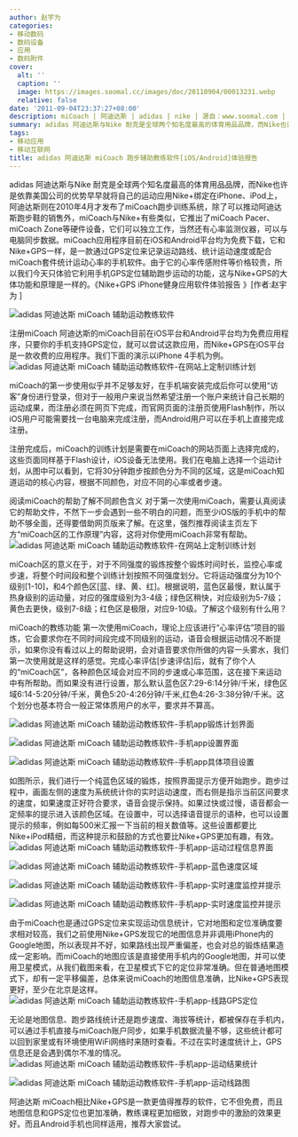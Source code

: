 ```yaml
---
author: 赵宇为
categories:
- 移动数码
- 数码设备
- 应用
- 数码附件
cover:
  alt: ''
  caption: ''
  image: https://images.soomal.cc/images/doc/20110904/00013231.webp
  relative: false
date: '2011-09-04T23:37:27+08:00'
description: miCoach | 阿迪达斯 | adidas | nike | 源自：www.soomal.com | 版权：原创 |  平均/总评分：10.00/70
summary: adidas 阿迪达斯与Nike 耐克是全球两个知名度最高的体育用品品牌，而Nike也许是依靠美国公司的优势早早就将自己的运动应用Nike+绑定在iPhone、iPod上，而阿迪达斯的相关应用miCoach在2010年4月才刚刚发布。miCoach应用目前适用于iOS和Android平台，均为免费程序……
tags:
- 移动应用
- 移动互联网
title: adidas 阿迪达斯 miCoach 跑步辅助教练软件[iOS/Android]体验报告
---
```


adidas 阿迪达斯与Nike 耐克是全球两个知名度最高的体育用品品牌，而Nike也许是依靠美国公司的优势早早就将自己的运动应用Nike+绑定在iPhone、iPod上，阿迪达斯则在2010年4月才发布了miCoach跑步训练系统，除了可以推动阿迪达斯跑步鞋的销售外，miCoach与Nike+有些类似，它推出了miCoach Pacer、miCoach Zone等硬件设备，它们可以独立工作，当然还有心率监测仪器，可以与电脑同步数据。miCoach应用程序目前在iOS和Android平台均为免费下载，它和Nike+GPS一样，是一款通过GPS定位来记录运动路线、统计运动速度或配合miCoach套件统计运动心率的手机软件。由于它的心率传感附件等价格较贵，所以我们今天只体验它利用手机GPS定位辅助跑步运动的功能，这与Nike+GPS的大体功能和原理是一样的。《Nike+GPS iPhone健身应用软件体验报告 》[作者:赵宇为 ]

![adidas 阿迪达斯 miCoach 辅助运动教练软件](https://images.soomal.cc/images/doc/20110904/00013230.webp)




注册miCoach
阿迪达斯的miCoach目前在iOS平台和Android平台均为免费应用程序，只要你的手机支持GPS定位，就可以尝试这款应用，而Nike+GPS在iOS平台是一款收费的应用程序。我们下面的演示以iPhone 4手机为例。
![adidas 阿迪达斯 miCoach 辅助运动教练软件-在网站上定制训练计划](https://images.soomal.cc/images/doc/20110904/00013218.webp)




miCoach的第一步使用似乎并不足够友好，在手机端安装完成后你可以使用“访客”身份进行登录，但对于一般用户来说当然希望注册一个账户来统计自己长期的运动成果，而注册必须在网页下完成，而官网页面的注册页使用Flash制作，所以iOS用户可能需要找一台电脑来完成注册，而Android用户可以在手机上直接完成注册。

注册完成后，miCoach的训练计划是需要在miCoach的网站页面上选择完成的，这些页面同样基于Flash设计，iOS设备无法使用。我们在电脑上选择一个运动计划，从图中可以看到，它将30分钟跑步按颜色分为不同的区域，这是miCoach知道运动的核心内容，根据不同颜色，对应不同的心率或者步速。

阅读miCoach的帮助了解不同颜色含义
对于第一次使用miCoach，需要认真阅读它的帮助文件，不然下一步会遇到一些不明白的问题，而至少iOS版的手机中的帮助不够全面，还得要借助网页版来了解。在这里，强烈推荐阅读主页左下方“miCoach区的工作原理”内容，这将对你使用miCoach非常有帮助。
![adidas 阿迪达斯 miCoach 辅助运动教练软件-在网站上定制训练计划](https://images.soomal.cc/images/doc/20110904/00013219.webp)




miCoach区的意义在于，对于不同强度的锻炼按整个锻炼时间时长，监控心率或步速，将整个时间段和整个训练计划按照不同强度划分。它将运动强度分为10个级别[1-10]，和4个颜色区[蓝、绿、黄、红]。根据说明，蓝色区最慢，默认属于热身级别的运动量，对应的强度级别为3-4级；绿色区稍快，对应级别为5-7级；黄色去更快，级别7-8级；红色区是极限，对应9-10级。了解这个级别有什么用？

miCoach的教练功能
第一次使用miCoach，理论上应该进行“心率评估”项目的锻炼，它会要求你在不同时间段完成不同级别的运动，语音会根据运动情况不断提示，如果你没有看过以上的帮助说明，会对语音要求你所做的内容一头雾水，我们第一次使用就是这样的感觉。完成心率评估[步速评估]后，就有了你个人的“miCoach区”，各种颜色区域会对应不同的步速或心率范围，这在接下来运动中有所帮助。而如果没有进行设置，那么默认蓝色区7:29-6:14分钟/千米，绿色区域6:14-5:20分钟/千米，黄色5:20-4:26分钟/千米,红色4:26-3:38分钟/千米。这个划分也基本符合一般正常体质用户的水平，要求并不算高。

![adidas 阿迪达斯 miCoach 辅助运动教练软件-手机app锻炼计划界面](https://images.soomal.cc/images/doc/20110904/00013220.webp)




![adidas 阿迪达斯 miCoach 辅助运动教练软件-手机app设置界面](https://images.soomal.cc/images/doc/20110904/00013221.webp)




![adidas 阿迪达斯 miCoach 辅助运动教练软件-手机app具体项目设置](https://images.soomal.cc/images/doc/20110904/00013222.webp)




如图所示，我们进行一个纯蓝色区域的锻炼，按照界面提示方便开始跑步。跑步过程中，画面左侧的速度为系统统计你的实时运动速度，而右侧是指示当前区间要求的速度，如果速度正好符合要求，语音会提示保持。如果过快或过慢，语音都会一定频率的提示进入该颜色区域。在设置中，可以选择语音提示的语种，也可以设置提示的频率，例如每500米汇报一下当前的相关数值等。这些设置都要比Nike+iPod精细，而这种提示和鼓励的方式也要比Nike+GPS更加有趣，有效。
![adidas 阿迪达斯 miCoach 辅助运动教练软件-手机app-运动过程信息界面](https://images.soomal.cc/images/doc/20110904/00013223.webp)




![adidas 阿迪达斯 miCoach 辅助运动教练软件-手机app-蓝色速度区域](https://images.soomal.cc/images/doc/20110904/00013224.webp)




![adidas 阿迪达斯 miCoach 辅助运动教练软件-手机app-实时速度监控并提示](https://images.soomal.cc/images/doc/20110904/00013225.webp)




![adidas 阿迪达斯 miCoach 辅助运动教练软件-手机app-实时速度监控并提示](https://images.soomal.cc/images/doc/20110904/00013226.webp)




由于miCoach也是通过GPS定位来实现运动信息统计，它对地图和定位准确度要求相对较高，我们之前使用Nike+GPS发现它的地图信息并非调用iPhone内的Google地图，所以表现并不好，如果路线出现严重偏差，也会对总的锻炼结果造成一定影响。而miCoach的地图应该是直接使用手机内的Google地图，并可以使用卫星模式，从我们截图来看，在卫星模式下它的定位非常准确。但在普通地图模式下，却有一定平移偏差，总体来说miCoach的地图信息准确，比Nike+GPS表现更好，至少在北京是这样。
![adidas 阿迪达斯 miCoach 辅助运动教练软件-手机app-线路GPS定位](https://images.soomal.cc/images/doc/20110904/00013227.webp)




无论是地图信息、跑步路线统计还是跑步速度、海拔等统计，都被保存在手机内，可以通过手机直接与miCoach账户同步，如果手机数据流量不够，这些统计都可以回到家里或有环境使用WiFi网络时来随时查看。不过在实时速度统计上，GPS信息还是会遇到偶尔不准的情况。
![adidas 阿迪达斯 miCoach 辅助运动教练软件-手机app-运动结果统计](https://images.soomal.cc/images/doc/20110904/00013228.webp)




![adidas 阿迪达斯 miCoach 辅助运动教练软件-手机app-运动线路图](https://images.soomal.cc/images/doc/20110904/00013229.webp)




阿迪达斯 miCoach相比Nike+GPS是一款更值得推荐的软件，它不但免费，而且地图信息和GPS定位也更加准确，教练课程更加细致，对跑步中的激励的效果更好。而且Android手机也同样适用，推荐大家尝试。